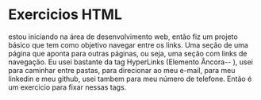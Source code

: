 # Exercicios HTML
estou iniciando na área de desenvolvimento web, então fiz um projeto básico que tem como objetivo navegar entre os links. Uma seção de uma página que aponta para outras páginas, ou seja, uma seção com links de navegação. Eu usei bastante da tag HyperLinks (Elemento Âncora-- <a>), usei para caminhar entre pastas, para direcionar ao meu e-mail, para meu linkedin e meu github, usei tambem para meu número de telefone. Então é um exercicio para fixar nessas tags.


 
